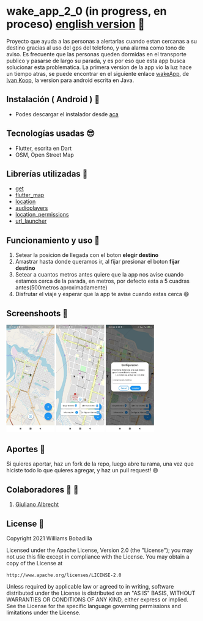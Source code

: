 # wake_app_2_0 (in progress, en proceso) [english version](https://github.com/WilliBobadilla/wakeApp2.0/blob/master/README-ENGLISH.md) :rocket:

Proyecto que ayuda a las personas a alertarlas cuando estan cercanas a su destino gracias al uso del gps del telefono, y una alarma como tono de aviso.
Es frecuente que las personas queden dormidas en el transporte publico y pasarse de largo su parada, y es por eso que esta app busca solucionar esta problematica.
La primera version de la app vio la luz hace un tiempo atras, se puede encontrar en el siguiente enlace [wakeApp](https://github.com/ivankoop/Android-WakeApp), de [Ivan Koop](), la version para android escrita en Java.

## Instalación ( Android ) :dvd:

- Podes descargar el instalador desde [aca](https://github.com/WilliBobadilla/wakeApp2.0/blob/master/generatedApk/wakeApp2-0.apk)

## Tecnologías usadas :sunglasses:

- Flutter, escrita en Dart
- OSM, Open Street Map

## Librerías utilizadas :nut_and_bolt:

- [get](https://pub.dev/packages/get)
- [flutter_map](https://pub.dev/packages/flutter_map)
- [location](https://pub.dev/packages/location)
- [audioplayers](https://pub.dev/packages/audioplayers)
- [location_permissions](https://pub.dev/packages/location_permissions)
- [url_launcher](https://pub.dev/packages/url_launcher)

## Funcionamiento y uso :wrench:

1. Setear la posicion de llegada con el boton **elegir destino**
2. Arrastrar hasta donde queramos ir, al fijar presionar el boton **fijar destino**
3. Setear a cuantos metros antes quiere que la app nos avise cuando estamos cerca de la parada, en metros, por defecto esta a 5 cuadras antes(500metros aproximadamente)
4. Disfrutar el viaje y esperar que la app te avise cuando estas cerca :smile:

## Screenshoots :iphone:

<p float="left">
<img src="https://github.com/WilliBobadilla/wakeApp2.0/blob/master/screenshoots/1.jpeg"  width="25%" height="35%" />
<img src="https://github.com/WilliBobadilla/wakeApp2.0/blob/master/screenshoots/2.jpeg"  width="25%" height="35%" />
<img src="https://github.com/WilliBobadilla/wakeApp2.0/blob/master/screenshoots/3.jpeg"  width="25%" height="35%" />
</p>

## Aportes :muscle:

Si quieres aportar, haz un fork de la repo, luego abre tu rama, una vez que hiciste todo lo que quieres agregar, y haz un pull request! :smile:

## Colaboradores :man: :woman:

1. [Giuliano Albrecht](https://github.com/giullianocht)

## License :page_facing_up:

Copyright 2021 Williams Bobadilla

Licensed under the Apache License, Version 2.0 (the "License");
you may not use this file except in compliance with the License.
You may obtain a copy of the License at

    http://www.apache.org/licenses/LICENSE-2.0

Unless required by applicable law or agreed to in writing, software
distributed under the License is distributed on an "AS IS" BASIS,
WITHOUT WARRANTIES OR CONDITIONS OF ANY KIND, either express or implied.
See the License for the specific language governing permissions and
limitations under the License.
